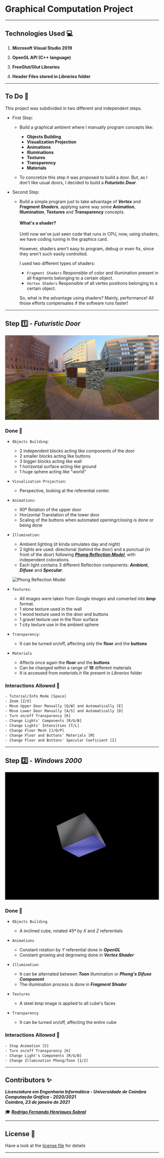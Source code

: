 # Graphical Computation Project

___

## Technologies Used :computer:

1) **Microsoft Visual Studio 2019**

2) **OpenGL API (C++ language)**

3) **FreeGlut/Glut Libraries**

4) **Header Files stored in _Libraries_ folder**

___

## To Do :memo:

This project was subdivided in two different and independent steps.

- First Step:
    - Build a graphical ambient where I manually program concepts like:
        - **Objects Building**
        - **Visualization Projection**
        - **Animations**
        - **Illuminations**
        - **Textures**
        - **Transparency**
        - **Materials**
        
    - To concretize this step it was proposed to build a door. But, as I don't like usual doors, I decided to build a ***Futuristic Door***.

- Second Step:
    - Build a simple program just to take advantage of ***Vertex*** and ***Fragment Shaders***, applying same way some **Animation**, **Illumination**, **Textures** and **Transparency** concepts.
        #### What's a shader?
        Until now we've just seen code that runs in CPU, now, using shaders, we have coding runing in the graphics card.

        However, shaders aren't easy to program, debug or even fix, since they aren't such easily controlled.

        I used two different types of shaders:
        - `Fragment Shaders` Responsible of color and illumination present in all fragments belonging to a certain object.
        - `Vertex Shaders` Responsible of all vertex positions belonging to a certain object.

        So, what is the advantage using shaders? Mainly, performance! All those efforts compensates if the software runs faster! 

___     

## Step :one: - *Futuristic Door*
![Screenshot1](screenshot1.png)

### Done :dart:

- `Objects Building`: 
    - 2 independent blocks acting like components of the door
    - 2 smaller blocks acting like buttons
    - 3 bigger blocks acting like wall
    - 1 horizontal surface acting like ground
    - 1 huge sphere acting like "world"
- `Visualization Projection`: 
    - Perspective, looking at the referential center.
- `Animations`: 
    - 90º Rotation of the upper door
    - Horizontal Translation of the lower door
    - Scaling of the buttons when automated opening/closing is done or being done
- `Illumination`: 
    - Ambient lighting (it kinda simulates day and night)
    - 2 lights are used: directional (behind the door) and a punctual (in front of the door) following [***Phong Reflection Model***](https://en.wikipedia.org/wiki/Phong_reflection_model), with independent colorations.
    - Each light contains 3 different Reflection components: ***Ambient***, ***Difuse*** and ***Specular***.

    ![Phong Reflection Model](https://upload.wikimedia.org/wikipedia/commons/6/6b/Phong_components_version_4.png)
- `Textures`: 
    - All images were taken from *Google Images* and converted into ***bmp*** format.
    - 1 stone texture used in the wall
    - 1 wood texture used in the door and buttons
    - 1 gravel texture use in the floor surface
    - 1 city texture use in the ambient sphere
- `Transparency`: 
    - It can be turned on/off, affecting only the **floor** and the **buttons**
- `Materials`
    - Affects once again the **floor** and the **buttons**
    - Can be changed within a range of **18** different materials
    - It is accessed from *materials.h* file present in *Libraries* folder

### Interactions Allowed :busts_in_silhouette:
    - Tutorial/Info Mode [Space]
    - Zoom [Z/X]
    - Move Upper Door Manually [Q/W] and Automatically [E]
    - Move Lower Door Manually [A/S] and Automatically [D]
    - Turn on/off Transparency [K]
    - Change Lights' Components [R/G/B]
    - Change Lights' Intensities [T/L]
    - Change Floor Mesh [J/O/P]
    - Change Floor and Buttons' Materials [M]
    - Change Floor and Buttons' Specular Coeficient [I]

___

## Step :two: - *Windows 2000*
![Screenshot2](screenshot2.png)

### Done :dart:

- `Objects Building`
    - A inclined cube, rotated 45ª by *X* and *Z* referentials

- `Animations`
    - Constant rotation by *Y* referential done in ***OpenGL***
    - Constant growing and degrowing done in ***Vertex Shader***
- `Illumination`
    - It can be alternated between ***Toon*** illumination or ***Phong's Difuse Component***
    - The illumination process is done in ***Fragment Shader***
- `Textures`
    - A steel *bmp* image is applied to all cube's faces
- `Transparency`
    - It can be turned on/off, affecting the entire cube

### Interactions Allowed :busts_in_silhouette:
    - Stop Animation [S]
    - Turn on/off Transparency [K]
    - Change Light's Components [R/G/B]
    - Change Illumination Phong/Toon [1/2]

___

## **Contributors** :sparkles:

<html><i><b> Licenciatura em Engenharia Informática - Universidade de Coimbra<br>
Computação Gráfica - 2020/2021 <br>
Coimbra, 23 de janeiro de 2021
</b></i></html>

:mortar_board:
***[Rodrigo Fernando Henriques Sobral](https://github.com/RodrigoSobral2000)***

___

## License :link:
Have a look at the [license file](LICENSE) for details
___
